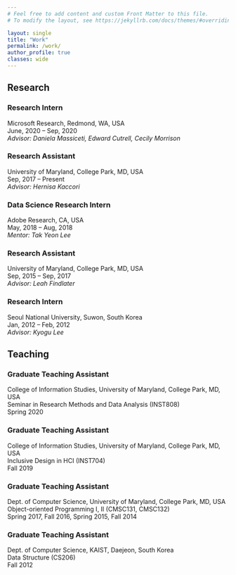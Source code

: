```yaml
---
# Feel free to add content and custom Front Matter to this file.
# To modify the layout, see https://jekyllrb.com/docs/themes/#overriding-theme-defaults

layout: single
title: "Work"
permalink: /work/
author_profile: true
classes: wide
---
```


## Research

### Research Intern
Microsoft Research, Redmond, WA, USA<br>
June, 2020 – Sep, 2020<br>
*Advisor: Daniela Massiceti, Edward Cutrell, Cecily Morrison*

### Research Assistant
University of Maryland, College Park, MD, USA<br>
Sep, 2017 – Present<br>
*Advisor: Hernisa Kaccori*

### Data Science Research Intern
Adobe Research, CA, USA<br>
May, 2018 – Aug, 2018<br>
*Mentor: Tak Yeon Lee*

### Research Assistant
University of Maryland, College Park, MD, USA<br>
Sep, 2015 – Sep, 2017<br>
*Advisor: Leah Findlater*

### Research Intern
Seoul National University, Suwon, South Korea<br>
Jan, 2012 – Feb, 2012<br>
*Advisor: Kyogu Lee*


## Teaching 

### Graduate Teaching Assistant
College of Information Studies, University of Maryland, College Park, MD, USA<br>
Seminar in Research Methods and Data Analysis (INST808)<br>
Spring 2020

### Graduate Teaching Assistant
College of Information Studies, University of Maryland, College Park, MD, USA<br>
Inclusive Design in HCI (INST704)<br>
Fall 2019

### Graduate Teaching Assistant
Dept. of Computer Science, University of Maryland, College Park, MD, USA<br>
Object-oriented Programming I, II (CMSC131, CMSC132)<br>
Spring 2017, Fall 2016, Spring 2015, Fall 2014

### Graduate Teaching Assistant
Dept. of Computer Science, KAIST, Daejeon, South Korea<br>
Data Structure (CS206)<br>
Fall 2012